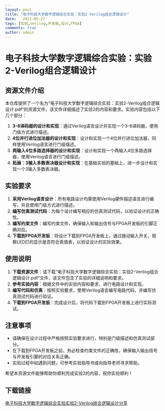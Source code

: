 ```yaml
---
layout: post
title: "电子科技大学数字逻辑综合实验：实验2-Verilog组合逻辑设计"
date:   2021-05-27
tags: [实验,Verilog,开发板,设计,FPGA]
comments: true
author: admin
---
```

# 电子科技大学数字逻辑综合实验：实验2-Verilog组合逻辑设计

## 资源文件介绍

本仓库提供了一个名为“电子科技大学数字逻辑综合实验：实验2-Verilog组合逻辑设计.pdf”的资源文件，该文件详细描述了实验2的内容和要求。实验内容包括以下几个部分：

1. **3-8译码器的设计和实现**：通过Verilog语言设计并实现一个3-8译码器，使用门级方式进行描述。
2. **4位并行进位加法器的设计和实现**：设计和实现一个4位并行进位加法器，同样使用Verilog语言进行门级描述。
3. **两输入4位多路选择器的设计和实现**：设计和实现一个两输入4位多路选择器，使用Verilog语言进行门级描述。
4. **拓展：3输入多数表决器设计和实现**：在基础实验的基础上，进一步设计和实现一个3输入多数表决器。

## 实验要求

1. **采用Verilog语言设计**：所有电路设计均需使用Verilog硬件描述语言进行编写，并且使用门级方式进行描述。
2. **编写仿真测试代码**：为每个设计编写相应的仿真测试代码，以验证设计的正确性。
3. **编写约束文件**：编写约束文件，确保输入和输出信号与FPGA开发板的引脚正确对应。
4. **下载到FPGA开发板**：将设计下载到FPGA开发板上，通过拨动输入开关，观察LED灯的显示是否符合真值表，以验证设计的实际效果。

## 使用说明

1. **下载资源文件**：请下载“电子科技大学数字逻辑综合实验：实验2-Verilog组合逻辑设计.pdf”文件，该文件包含了实验的详细说明和要求。
2. **参考实验内容**：根据文件中的实验内容和要求，进行电路设计和实现。
3. **编写代码和仿真**：按照实验要求，使用Verilog语言编写电路代码，并编写仿真测试代码进行验证。
4. **下载到FPGA开发板**：完成设计后，将代码下载到FPGA开发板上进行实际测试。

## 注意事项

- 请确保在设计过程中严格按照实验要求进行，特别是门级描述和仿真测试部分。
- 在下载到FPGA开发板之前，务必检查约束文件的正确性，确保输入输出信号与开发板引脚的对应关系正确。
- 实验过程中如遇到问题，可参考实验指导书或向指导老师寻求帮助。

希望本资源文件能够帮助你顺利完成实验2的内容，祝你实验顺利！

## 下载链接

[电子科技大学数字逻辑综合实验实验2-Verilog组合逻辑设计分享](https://pan.quark.cn/s/21dded0a9d44)